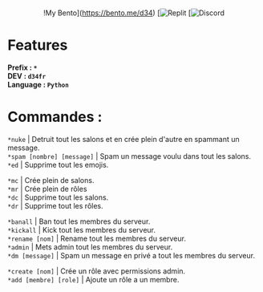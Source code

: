 

<div align="center">
  
<br>!My Bento](https://bento.me/d34)
[![Replit](https://replit.com/@Oziz/oxi-raid#main.py)
[![Discord](https://discord.gg/a5bhECBb)<br>

  
  </div>
  
  # Features
**Prefix : `*`**  
**DEV : `d34fr`**                                                                                                                                                            
**Language : `Python`**

#  **__Commandes :__**
`*nuke` | Detruit tout les salons et en crée plein d'autre en spammant un message.                                                    
`*spam [nombre] [message]` | Spam un message voulu dans tout les salons.                                                                                          
`*ed` | Supprime tout les emojis.                                                                                                                                        
                                                                                                                                                                                        
`*mc` | Crée plein de salons.                                                            
`*mr` | Crée plein de rôles                                                                                                                                                              
`*dc` | Supprime tout les salons.                                                                                                                                                
`*dr` | Supprime tout les rôles.                                                                                                                                                    
                                                                                                                                                                                    
`*banall` | Ban tout les membres du serveur.                                                                                                                                              
`*kickall` | Kick tout les membres du serveur.                                                                                                                                            
`*rename [nom]` | Rename tout les membres du serveur.                                                                                                                                      
`*admin` | Mets admin tout les membres du serveur.                                                                                                                                        
`*dm [message]` | Spam un message en privé a tout les membres du serveur.                                                                                                                 
                                                                                                                                                                                          
`*create [nom]` | Crée un rôle avec permissions admin.                                                                                                                                    
`*add [membre] [role]` | Ajoute un rôle a un membre.                                                                                                                                  


